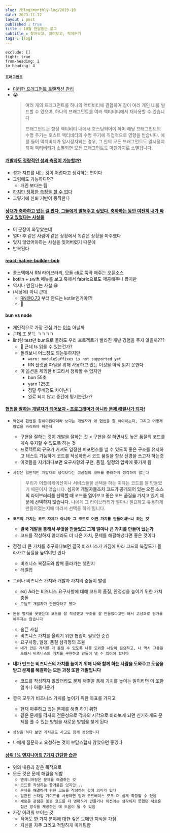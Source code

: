 ```yaml
---
slug: /blog/monthly-log/2023-10
date: 2023-11-12
layout : post
published : true
title : 10월 한달동안 로그
subtitle : 찾아보고, 읽어보고, 적어두기
tags : [log]
---
```

```toc
exclude: []
tight: true
from-heading: 2
to-heading: 4
```

#### `프래그먼트`
- [이러한 프래그먼트 트랜잭션 관리](https://developer.android.com/guide/components/fragments?hl=ko)
- 😭
  > 여러 개의 프래그먼트를 하나의 액티비티에 결합하여 창이 여러 개인 UI를 빌드할 수 있으며, 하나의 프래그먼트를 여러 액티비티에서 재사용할 수 있습니다
  >
  > 프래그먼트는 항상 액티비티 내에서 호스팅되어야 하며 해당 프래그먼트의 수명 주기는 호스트 액티비티의 수명 주기에 직접적으로 영향을 받습니다. 예를 들어 액티비티가 일시정지되는 경우, 그 안의 모든 프래그먼트도 일시정지되며 액티비티가 소멸되면 모든 프래그먼트도 마찬가지로 소멸됩니다.
  > 
  

#### [개발자도 정량적인 성과 측정이 가능할까?](https://disquiet.io/@wonny7/makerlog/%EA%B0%9C%EB%B0%9C%ED%8C%80-%EC%83%9D%EC%82%B0%EC%84%B1-%EC%B8%A1%EC%A0%95%EC%9D%80-%EB%B6%88%EA%B0%80%EB%8A%A5%ED%95%98%EB%8B%A4-1696133356851)
  - 성과 지표를 내는 것이 어렵다고 생각하는 편이다
  - 그럼에도 가능하다면?
      - 개인 보다는 팀
  - [하지만 정확한 측정을 할 수 없다](https://disquiet.io/@wonny7/makerlog/맥킨지의-개발자-생산성-측정-방법에-대한-켄트백의-반박글-1696248197885)
  - 그렇기에 신뢰 기반이 동작한다
#### [상대가 축하하고 있는 걸 봤다. 그들에게 말해주고 싶었다. 축하하는 동안 여전히 내가 싸우고 있었다는 사실을](https://twitter.com/insidestory_kr/status/1708837431334895943)
  - 이 문장이 와닿았는데
  - 얼마 후 같은 사람이 같은 상황에서 똑같은 상황을 마주했다
  - 잊지 않았어야하는 사실을 잊어버렸기 때문에
  - 반복된다
#### [react-native-builder-bob](https://github.com/callstack/react-native-builder-bob)
  - 콜스택에서 RN 라이브러리, 모듈 cli로 뚝딱 해주는 오픈소스
  - kotlin + swift 메뉴를 보고 혹해서 fabric으로도 제공해주나 봤지만
  - 역시나 안된다는 사실 😆
  - (세상에) 아니 근데
      - RN@0.73 부터 안드는 kotlin인거야!?!
      - 🚂
#### bun vs node
  - 개인적으로 가장 관심 가는 [이슈](https://ykss.netlify.app/translation/bun_vs_node_js_everything_you_need_to_know/?utm_source=substack&utm_medium=email) 아닐까
  - 근데 또 문득 ㅋㅋㅋㅋ
  - lint랑 test만 bun으로 돌려도 우리 프로젝트가 빨라진 개발 경험을 주지 않을까???
      - 🤔 근데 ts 읽을 수  있는건가?
      - 돌려보니 어느정도 되는듯하지만
          - `warn: moduleSuffixes is not supported yet`
          - RN 플랫폼 파일을 위해 사용하고 있는 이것을 아직 읽지 못한다
      - 이 옵션을 제외한 비교라서 정확할 수 없지만
          - bun 55초
          - yarn 125초
          - 정말 두배정도 차이난다
          - 완료 되지 않고 중간에 튕기는건가?
#### [협업을 잘하는 개발자가 되어보자 - 프로그래머가 아니라 문제 해결사가 되자!](https://velog.io/@teo/collaboration)
  - `막연히 협업을 잘해야된다더라 보다는 개발자가 왜 협업을 잘 해야하는지, 그리고 어떻게 협업을 바라봐야 하는지`
      - 구현을 잘하는 것이 개발을 잘하는 것 < 구현을 잘 하면서도 높은 품질의 코드를 계속 유지할 수 있도록 하는 것
      - 프로젝트의 규모가 커져도 일정한 퍼포먼스를 낼 수 있도록 좋은 구조를 유지하고 테스트 가능하게 코드를 작성하면서 코드 품질을 항상 신경을 쓰고자 하는것
      - 이것들을 지키려다보면 요구사항의 구현, 품질, 일정의 압박에 쫒기게 됨
  - `시장은 일반적인 개발자의 생각보다는 고품질의 코드를 중요하게 생각하지 않는다`
      
      > 우리가 어플리케이션이나 서비스들을 선택을 하는 이유는 코드를 잘 만들었기 때문이지 않습니다. **심지어 개발자들조차 코드가 공개되어 있는 오픈 소스의 라이브러리를 선택할 때 코드를 열어보고 좋은 코드 품질을 가지고 있기 때문에 선택하지 않습니다.** 나에게 그 라이브러리가 얼마나 필요하고 유용하게 만들어졌는지에 따라서 선택을 하게 됩니다.
      > 
  - **`코드의 가치는 코드 자체가 아니라 그 코드로 어떤 가치를 만들어내느냐 하는 것`**
      - **결국 개발을 통해서 무엇을 만들었고 그게 얼마나 큰 가치를 만들어 냈는가**
      - 코드를 작성하지 않더라도 더 나은 가치, 문제를 해결해냈다면 좋은 것이다
  - 점점 더 큰 가치를 추구하다보면 결국 비즈니스가 커짐에 따라 코드의 복잡도가 올라가고 품질을 높여야만 한다
      - 비즈니스 복잡도와 함께 올라가는 챌린지
      - 레벨업
  - 그러나 비즈니스 가치와 개발자 가치의 충돌이 발생
      - ex) A라는 비즈니스 요구사항에 대해 코드의 품질, 안정성을 높이기 위한 가치 충돌
      - `오늘도 개발자가 안된다라고 했다`
  - `돈을 벌지를 못했는데 코드를 잘 작성했고 구조를 잘 만들었다고만 해서 고성과로 평가를 해주지는 않습니다`
      - 슬픈 사실
      - 비즈니스 가치를 올리기 위한 협업이 필요한 순간
      - 요구사항, 일정, 품질 삼각형의 조율
      - `내가 만든 가치를 더 올릴 수 있도록 나를 도와줄 사람이 필요하고, 나 역시 그들을 도와서 비즈니스의 가치를 구현하고 만들어 낼 수 있어야 합니다`
  - **내가 만드는 비즈니스의 가치를 높이기 위해 나와 함께 하는 사람을 도와주고 도움을 받고 문제를 해결하는 모든 과정 또한 개발입니다**
      - 코드를 작성하지 않았더라도 문제 해결을 통해 가치를 높이는 일이라면 이 또한 얼마나 아름다운가
  - 결국 모두가 비즈니스 가치를 높이기 위한 목표를 가지고
      - 현재 마주하고 있는 문제를 해결 하기 위함
      - 같은 문제를 각자의 전문성으로 각자의 시각으로 바라보게 되면 신기하게도 문제를 풀 수 있는 방법을 새로운 방법을 찾게 된다
  - `성장을 하다 보면 가치관도 사고도 함께 성장합니다`
  - 나에게 질문하고 요청하는 것이 부담스럽지 않았으면 좋겠다
#### [상위 1% 엔지니어의 7가지 간단한 습관](https://news.hada.io/topic?id=11362)
  - 위의 내용과 같은 목적으로
  - 모든 것은 문제 해결을 위함
      - `엔지니어링은 문제를 해결하는 것`
      - `코드를 작성하는 즐거움은 있지만...`
      - `문제를 해결하기 위한 코드를 작성하는 것에 의미가 있다`
      - `일관된 스타일 가이드를 사용하면 팀과 코드베이스 모두 더 쉽게 확장할 수 있음`
      - `새로운 관점은 종종 코드를 더 명확하게 만들거나 이전에는 생각하지 못했던 새로운 접근 방식을 제공하는 데 도움이 될 수 있음`
  - 가장 어려워 보이는 것
      - 적어도 한 가지 분야에 대한 깊은 도메인 지식을 가짐
      - 자신을 자주 그리고 적절하게 마케팅함